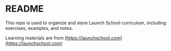 # README #
This repo is used to organize and store Launch School curriculum, including exercises, examples, and notes.  

Learning materials are from [https://launchschool.com](https://launchschool.com)
